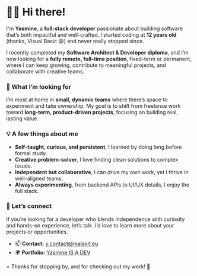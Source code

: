 # 👋🏼 Hi there!

I'm **Yasmine**, a **full-stack developer** passionate about building software that’s both impactful and well-crafted.
I started coding at **12 years old** (thanks, Visual Basic 😄) and never really stopped since.

I recently completed my **Software Architect & Developer diploma**, and I’m now looking for a **fully remote, full-time position**, fixed-term or permanent, where I can keep growing, contribute to meaningful projects, and collaborate with creative teams.

### 🌱 What I’m looking for

I’m most at home in **small, dynamic teams** where there’s space to experiment and take ownership.
My goal is to shift from freelance work toward **long-term, product-driven projects**, focusing on building real, lasting value.

### 💡 A few things about me

* **Self-taught, curious, and persistent**, I learned by doing long before formal study.
* **Creative problem-solver**, I love finding clean solutions to complex issues.
* **Independent but collaborative**, I can drive my own work, yet I thrive in well-aligned teams.
* **Always experimenting**, from backend APIs to UI/UX details, I enjoy the full stack.

### 💬 Let’s connect

If you’re looking for a developer who blends independence with curiosity and hands-on experience, let’s talk.
I’d love to learn more about your projects or opportunities.

* 📫 **Contact:** [y.contact@malaxit.eu](mailto:y.contact@malaxit.eu)
* 🌍 **Portfolio:** [Yasmine IS A DEV](https://yasmine.is-a.dev)

⭐ Thanks for stopping by, and for checking out my work! 🚀
